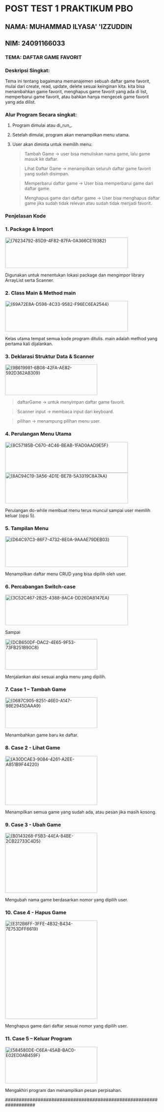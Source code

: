 # POST TEST 1 PRAKTIKUM PBO

## NAMA: MUHAMMAD ILYASA' 'IZZUDDIN
## NIM: 24091166033

### TEMA: DAFTAR GAME FAVORIT


### Deskripsi Singkat:
Tema ini tentang bagaimana memanajemen sebuah daftar game favorit, mulai dari create, read, update, delete sesuai keinginan kita. kita bisa menambahkan game favorit, menghapus game favorit yang ada di list, memperbarui game favorit, atau bahkan hanya mengecek game favorit yang ada dilist.

### Alur Program Secara singkat:

1. Program dimulai atau di_run_.

2. Setelah dimulai, program akan menampilkan menu utama.

3. User akan diminta untuk memilih menu:

    > Tambah Game → user bisa menuliskan nama game, lalu game masuk ke
    daftar.
    
    > Lihat Daftar Game → menampilkan seluruh daftar game favorit yang sudah disimpan.
    
    > Memperbarui daftar game -> User bisa memperbarui game dari daftar game.

    > Menghapus game dari daftar game -> User bisa menghapus daftar game jika sudah tidak relevan atau sudah tidak menjadi favorit.

### Penjelasan Kode

### 1. Package & Import

<img width="400" height="100" alt="{76234792-85D9-4F82-87FA-0A366CE19382}" src="https://github.com/user-attachments/assets/ddcf31a9-900d-48c1-bde7-214ef6a1bedf" />

Digunakan untuk menentukan lokasi package dan mengimpor library ArrayList serta Scanner.


### 2. Class Main & Method main

<img width="400" height="100" alt="{69A72E8A-D598-4C33-9582-F96EC6EA2544}" src="https://github.com/user-attachments/assets/ca4cbc5b-58d1-464e-9477-9e7f6728b576" />

Kelas utama tempat semua kode program ditulis. main adalah method yang pertama kali dijalankan.


### 3. Deklarasi Struktur Data & Scanner

<img width="300" height="100" alt="{9B619981-6B08-42FA-AE82-592D362AB309}" src="https://github.com/user-attachments/assets/68f277d1-e963-4427-a42e-eb194725f770" />

> daftarGame → untuk menyimpan daftar game favorit.

> Scanner input → membaca input dari keyboard.

> pilihan → menampung pilihan menu user.


### 4. Perulangan Menu Utama

<img width="400" height="100" alt="{8C57185B-C670-4C46-BEAB-1FAD0AAD9E5F}" src="https://github.com/user-attachments/assets/e9cf1f37-63a7-4288-95bf-a48a7ad926ab" />
<img width="400" height="100" alt="{8AC94C19-3A56-4D1E-BE78-5A3319C8A7AA}" src="https://github.com/user-attachments/assets/f2dfda6e-4d60-4700-9411-d89d4eca64ff" />

Perulangan do-while membuat menu terus muncul sampai user memilih keluar (opsi 5).

### 5. Tampilan Menu

<img width="400" height="100" alt="{D64C97C3-86F7-4732-8E0A-9AAAE79DEB03}" src="https://github.com/user-attachments/assets/eef10f44-c7bf-4010-8c0c-496a72c17664" />

Menampilkan daftar menu CRUD yang bisa dipilih oleh user.

### 6. Percabangan Switch-case

<img width="400" height="100" alt="{3C52C467-2B25-4388-8AC4-DD26DA8147EA}" src="https://github.com/user-attachments/assets/2f133f8d-0bb8-426a-9e8a-8310a7e416dc" />

Sampai

<img width="300" height="100" alt="{DCB650DF-DAC2-4E65-9F53-73FB251B90C8}" src="https://github.com/user-attachments/assets/79a1d5af-355f-4382-a389-526dc0925021" />

Menjalankan aksi sesuai angka menu yang dipilih.


### 7. Case 1 – Tambah Game

<img width="300" height="100" alt="{0687C905-8251-46E0-A147-98E2945DAAA9}" src="https://github.com/user-attachments/assets/02f92efd-9efb-42eb-99ec-6491c3d2b82f" />

Menambahkan game baru ke daftar.

### 8. Case 2 - Lihat Game

<img width="300" height="160" alt="{A30DCAE3-9084-4261-A2EE-A851B9F44220}" src="https://github.com/user-attachments/assets/f424bcf9-0f82-41e8-8a6e-4754bce6ad09" />

Menampilkan semua game yang sudah ada, atau pesan jika masih kosong.


### 9. Case 3 - Ubah Game

<img width="300" height="196" alt="{B0143268-F5B3-44EA-84BE-2CB22733C4D5}" src="https://github.com/user-attachments/assets/c5beb6d0-f9e5-4adb-8c3e-c6db5d222e96" />

Mengubah nama game berdasarkan nomor yang dipilih user.


### 10. Case 4 - Hapus Game

<img width="300" height="321" alt="{E312B6FF-3FFE-4B32-B434-7E753DFF6619}" src="https://github.com/user-attachments/assets/ce0f821d-d2a5-4972-bb50-8515f8c5ced4" />

Menghapus game dari daftar sesuai nomor yang dipilih user.


### 11. Case 5 – Keluar Program

<img width="300" height="119" alt="{584580DE-C6EA-45AB-BAC0-E02ED0AB459F}" src="https://github.com/user-attachments/assets/48e4f27f-1f0c-455e-8c11-ce0ba2d8778c" />

Mengakhiri program dan menampilkan pesan perpisahan.

###################################################################
